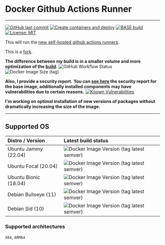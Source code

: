 # Docker Github Actions Runner

---

[![GitHub last commit](https://img.shields.io/github/last-commit/derskythe/docker-github-actions-runner?logo=github&logoColor=white)](https://github.com/derskythe/docker-github-actions-runner)
[![Create containers and deploy](https://github.com/derskythe/docker-github-actions-runner/actions/workflows/build-image.yml/badge.svg)](https://github.com/derskythe/docker-github-actions-runner/actions/workflows/build-image.yml)
[![BASE build](https://github.com/derskythe/docker-github-actions-runner/actions/workflows/build-base.yml/badge.svg)](https://github.com/derskythe/docker-github-actions-runner/actions/workflows/build-base.yml)
[![License: MIT](https://img.shields.io/badge/License-MIT-blue.svg)](https://opensource.org/licenses/MIT)

This will run the [new self-hosted github actions runners](https://help.github.com/en/actions/automating-your-workflow-with-github-actions/hosting-your-own-runners).

This is a [fork](https://github.com/myoung34/docker-github-actions-runner).

**The difference between my build is in a smaller volume and more optimization of the [build](https://github.com/derskythe/docker-github-actions-runner/actions).** ![GitHub Workflow Status](https://img.shields.io/github/actions/workflow/status/derskythe/docker-github-actions-runner/build-image.yml?label=%20&logo=github&logoColor=black)   ![Docker Image Size (tag)](https://img.shields.io/docker/image-size/derskythe/github-runner/ubuntu-bionic?label=%20&logo=docker&logoColor=white)

**Also, I provide a security report.**
**You can [see here](https://hub.docker.com/r/derskythe/github-runner-base/tags) the security report for the base image, additionally installed components may have vulnerabilities due to certain reasons.** [![Known Vulnerabilities](https://snyk.io/dotnet/github/derskythe/docker-github-actions-runner/badge.svg)](https://snyk.io/dotnet/github/derskythe/docker-github-actions-runner)

**I'm working on optimal installation of new versions of packages without dramatically increasing the size of the image.**

---

## Supported OS

| Distro / Version                | Latest build status                                                                                                                                                   |
|:--------------------------------|:----------------------------------------------------------------------------------------------------------------------------------------------------------------------|
| Ubuntu           Jammy (22.04)  | ![Docker Image Version (tag latest semver)](https://img.shields.io/docker/v/derskythe/github-runner-base/ubuntu-jammy?logoColor=white&logo=ubuntu&color=darkgreen)    |
| Ubuntu           Focal (20.04)  | ![Docker Image Version (tag latest semver)](https://img.shields.io/docker/v/derskythe/github-runner-base/ubuntu-focal?logoColor=white&logo=ubuntu&color=darkgreen)    |
| Ubuntu           Bionic (18.04) | ![Docker Image Version (tag latest semver)](https://img.shields.io/docker/v/derskythe/github-runner-base/ubuntu-bionic?logoColor=white&logo=ubuntu&color=darkgreen)   |
| Debian           Bullseye (11)  | ![Docker Image Version (tag latest semver)](https://img.shields.io/docker/v/derskythe/github-runner-base/debian-bullseye?logoColor=white&logo=debian&color=darkgreen) |
| Debian           Sid (10)       | ![Docker Image Version (tag latest semver)](https://img.shields.io/docker/v/derskythe/github-runner-base/debian-sid?logoColor=white&logo=debian&color=darkgreen)      |

### Supported architectures

`X64`, `ARM64`

